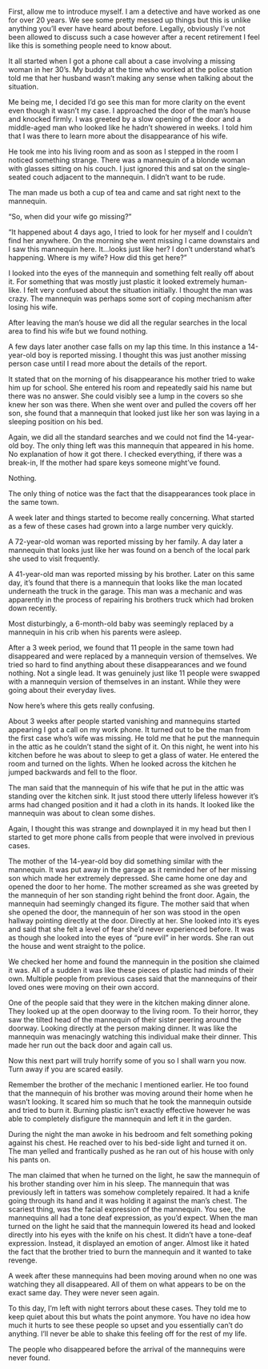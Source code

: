 First, allow me to introduce myself. I am a detective and have worked as one for over 20 years. We see some pretty messed up things but this is unlike anything you’ll ever have heard about before. Legally, obviously I’ve not been allowed to discuss such a case however after a recent retirement I feel like this is something people need to know about.

It all started when I got a phone call about a case involving a missing woman in her 30’s. My buddy at the time who worked at the police station told me that her husband wasn’t making any sense when talking about the situation.

Me being me, I decided I’d go see this man for more clarity on the event even though it wasn’t my case. I approached the door of the man’s house and knocked firmly. I was greeted by a slow opening of the door and a middle-aged man who looked like he hadn’t showered in weeks. I told him that I was there to learn more about the disappearance of his wife.

He took me into his living room and as soon as I stepped in the room I noticed something strange. There was a mannequin of a blonde woman with glasses sitting on his couch. I just ignored this and sat on the single-seated couch adjacent to the mannequin. I didn’t want to be rude.

The man made us both a cup of tea and came and sat right next to the mannequin.

“So, when did your wife go missing?”

“It happened about 4 days ago, I tried to look for her myself and I couldn’t find her anywhere. On the morning she went missing I came downstairs and I saw this mannequin here. It…looks just like her? I don’t understand what’s happening. Where is my wife? How did this get here?”

I looked into the eyes of the mannequin and something felt really off about it. For something that was mostly just plastic it looked extremely human-like. I felt very confused about the situation initially. I thought the man was crazy. The mannequin was perhaps some sort of coping mechanism after losing his wife.

After leaving the man’s house we did all the regular searches in the local area to find his wife but we found nothing.

A few days later another case falls on my lap this time. In this instance a 14-year-old boy is reported missing. I thought this was just another missing person case until I read more about the details of the report.

It stated that on the morning of his disappearance his mother tried to wake him up for school. She entered his room and repeatedly said his name but there was no answer. She could visibly see a lump in the covers so she knew her son was there. When she went over and pulled the covers off her son, she found that a mannequin that looked just like her son was laying in a sleeping position on his bed.

Again, we did all the standard searches and we could not find the 14-year-old boy. The only thing left was this mannequin that appeared in his home. No explanation of how it got there. I checked everything, if there was a break-in, If the mother had spare keys someone might’ve found.

Nothing.

The only thing of notice was the fact that the disappearances took place in the same town.

A week later and things started to become really concerning. What started as a few of these cases had grown into a large number very quickly.

A 72-year-old woman was reported missing by her family. A day later a mannequin that looks just like her was found on a bench of the local park she used to visit frequently.

A 41-year-old man was reported missing by his brother. Later on this same day, it’s found that there is a mannequin that looks like the man located underneath the truck in the garage. This man was a mechanic and was apparently in the process of repairing his brothers truck which had broken down recently.

Most disturbingly, a 6-month-old baby was seemingly replaced by a mannequin in his crib when his parents were asleep.

After a 3 week period, we found that 11 people in the same town had disappeared and were replaced by a mannequin version of themselves. We tried so hard to find anything about these disappearances and we found nothing. Not a single lead. It was genuinely just like 11 people were swapped with a mannequin version of themselves in an instant. While they were going about their everyday lives.

Now here’s where this gets really confusing.

About 3 weeks after people started vanishing and mannequins started appearing I got a call on my work phone. It turned out to be the man from the first case who’s wife was missing. He told me that he put the mannequin in the attic as he couldn’t stand the sight of it. On this night, he went into his kitchen before he was about to sleep to get a glass of water. He entered the room and turned on the lights. When he looked across the kitchen he jumped backwards and fell to the floor.

The man said that the mannequin of his wife that he put in the attic was standing over the kitchen sink. It just stood there utterly lifeless however it’s arms had changed position and it had a cloth in its hands. It looked like the mannequin was about to clean some dishes.

Again, I thought this was strange and downplayed it in my head but then I started to get more phone calls from people that were involved in previous cases.

The mother of the 14-year-old boy did something similar with the mannequin. It was put away in the garage as it reminded her of her missing son which made her extremely depressed. She came home one day and opened the door to her home. The mother screamed as she was greeted by the mannequin of her son standing right behind the front door. Again, the mannequin had seemingly changed its figure. The mother said that when she opened the door, the mannequin of her son was stood in the open hallway pointing directly at the door. Directly at her. She looked into it’s eyes and said that she felt a level of fear she’d never experienced before. It was as though she looked into the eyes of “pure evil” in her words. She ran out the house and went straight to the police.

We checked her home and found the mannequin in the position she claimed it was. All of a sudden it was like these pieces of plastic had minds of their own. Multiple people from previous cases said that the mannequins of their loved ones were moving on their own accord.

One of the people said that they were in the kitchen making dinner alone. They looked up at the open doorway to the living room. To their horror, they saw the tilted head of the mannequin of their sister peering around the doorway. Looking directly at the person making dinner. It was like the mannequin was menacingly watching this individual make their dinner. This made her run out the back door and again call us.

Now this next part will truly horrify some of you so I shall warn you now. Turn away if you are scared easily.

Remember the brother of the mechanic I mentioned earlier. He too found that the mannequin of his brother was moving around their home when he wasn’t looking. It scared him so much that he took the mannequin outside and tried to burn it. Burning plastic isn’t exactly effective however he was able to completely disfigure the mannequin and left it in the garden.

During the night the man awoke in his bedroom and felt something poking against his chest. He reached over to his bed-side light and turned it on. The man yelled and frantically pushed as he ran out of his house with only his pants on.

The man claimed that when he turned on the light, he saw the mannequin of his brother standing over him in his sleep. The mannequin that was previously left in tatters was somehow completely repaired. It had a knife going through its hand and it was holding it against the man’s chest. The scariest thing, was the facial expression of the mannequin. You see, the mannequins all had a tone deaf expression, as you’d expect. When the man turned on the light he said that the mannequin lowered its head and looked directly into his eyes with the knife on his chest. It didn’t have a tone-deaf expression. Instead, it displayed an emotion of anger. Almost like it hated the fact that the brother tried to burn the mannequin and it wanted to take revenge.

A week after these mannequins had been moving around when no one was watching they all disappeared. All of them on what appears to be on the exact same day. They were never seen again.

To this day, I’m left with night terrors about these cases. They told me to keep quiet about this but whats the point anymore. You have no idea how much it hurts to see these people so upset and you essentially can’t do anything. I’ll never be able to shake this feeling off for the rest of my life.

The people who disappeared before the arrival of the mannequins were never found.
